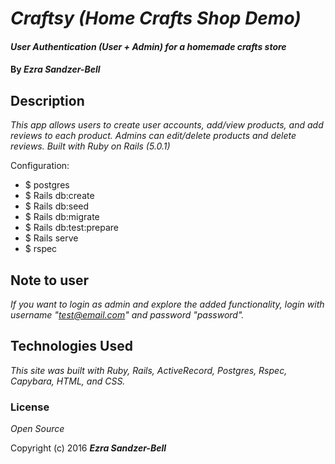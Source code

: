 # _Craftsy (Home Crafts Shop Demo)_

#### _User Authentication (User + Admin) for a homemade crafts store_

#### By _**Ezra Sandzer-Bell**_

## Description

_This app allows users to create user accounts, add/view products, and add reviews to each product. Admins can edit/delete products and delete reviews. Built with Ruby on Rails (5.0.1)_


Configuration:

* $ postgres
* $ Rails db:create
* $ Rails db:seed
* $ Rails db:migrate
* $ Rails db:test:prepare
* $ Rails serve
* $ rspec

## Note to user

_If you want to login as admin and explore the added functionality, login with username "test@email.com" and password "password"._

## Technologies Used

_This site was built with Ruby, Rails, ActiveRecord, Postgres, Rspec, Capybara, HTML, and CSS._

### License

*Open Source*

Copyright (c) 2016 **_Ezra Sandzer-Bell_**
